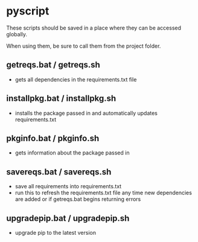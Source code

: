 # pyscript

These scripts should be saved in a place where they can be accessed globally.

When using them, be sure to call them from the project folder.

## getreqs.bat / getreqs.sh
- gets all dependencies in the requirements.txt file

## installpkg.bat / installpkg.sh
- installs the package passed in and automatically updates requirements.txt

## pkginfo.bat / pkginfo.sh
- gets information about the package passed in

## savereqs.bat / savereqs.sh
- save all requirements into requirements.txt
- run this to refresh the requirements.txt file any time new dependencies are added or if getreqs.bat begins returning errors

## upgradepip.bat / upgradepip.sh
- upgrade pip to the latest version

